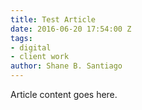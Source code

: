 ```yaml
---
title: Test Article
date: 2016-06-20 17:54:00 Z
tags:
- digital
- client work
author: Shane B. Santiago
---
```


Article content goes here.